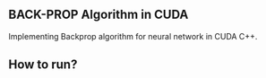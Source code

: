 BACK-PROP Algorithm in CUDA
--------------
Implementing Backprop algorithm for neural network in CUDA C++. 

## How to run?

```bash
```
